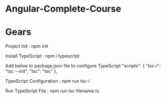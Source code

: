 # Angular-Complete-Course

# Gears

Project init : npm init

Install TypeScript : npm i typescript

Add below to package.json file to configure TypeScript
"scripts": {
    "tsc-i": "tsc --init",
    "tsc": "tsc"
},

TypeScript Configuration : npm run tsc-i

Run TypeScript File : npm run tsc filename.ts
